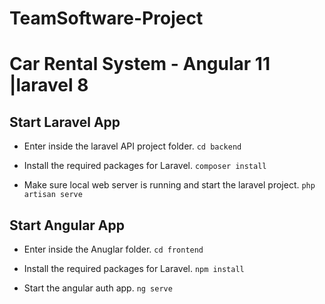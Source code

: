 # TeamSoftware-Project

# Car Rental System - Angular 11 |laravel 8

## Start Laravel App
* Enter inside the laravel API project folder. 
`cd backend`

* Install the required packages for Laravel.
`composer install`

* Make sure local web server is running and start the laravel project. 
`php artisan serve`


## Start Angular App
* Enter inside the Anuglar folder. 
`cd frontend`

* Install the required packages for Laravel.
`npm install`

* Start the angular auth app. 
`ng serve`